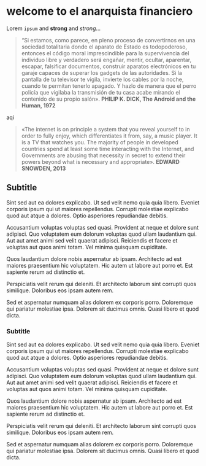 # welcome to el anarquista financiero


Lorem `ipsum`  and **strong** and *strong*...

  > “Si estamos, como parece, en pleno proceso de convertirnos en una sociedad totalitaria donde el aparato de Estado es todopoderoso, entonces el código moral imprescindible para la supervivencia del individuo libre y verdadero será engañar, mentir, ocultar, aparentar, escapar, falsificar documentos, construir aparatos electrónicos en tu garaje capaces de superar los gadgets de las autoridades. Si la pantalla de tu televisor te vigila, invierte los cables por la noche, cuando te permitan tenerlo apagado. Y hazlo de manera que el perro policía que vigilaba la transmisión de tu casa acabe mirando el contenido de su propio salón».
  > **PHILIP K. DICK, The Android and the Human, 1972**

aqi 

  > «The internet is on principle a system that you reveal yourself to in order to fully enjoy, which differentiates it from, say, a music player. It is a TV that watches you. The majority of people in developed countries spend at least some time interacting with the Internet, and Governments are abusing that necessity in secret to extend their powers beyond what is necessary and appropriate».
  > **EDWARD SNOWDEN, 2013**
  
## Subtitle

Sint sed aut ea dolores explicabo. Ut sed velit nemo quia quia libero. Eveniet corporis ipsum qui ut maiores repellendus. Corrupti molestiae explicabo quod aut atque a dolores. Optio asperiores repudiandae debitis.

Accusantium voluptas voluptas sed quasi. Provident at neque et dolore sunt adipisci. Quo voluptatem eum dolorum voluptas quod ullam laudantium qui. Aut aut amet animi sed velit quaerat adipisci. Reiciendis et facere et voluptas aut quos animi totam. Vel minima quisquam cupiditate.

Quos laudantium dolore nobis aspernatur ab ipsam. Architecto ad est maiores praesentium hic voluptatem. Hic autem ut labore aut porro et. Est sapiente rerum ad distinctio et.

Perspiciatis velit rerum qui deleniti. Et architecto laborum sint corrupti quos similique. Doloribus eos ipsam autem rem.

Sed et aspernatur numquam alias dolorem ex corporis porro. Doloremque qui pariatur molestiae ipsa. Dolorem sit ducimus omnis. Quasi libero et quod dicta.  

### Subtitle

Sint sed aut ea dolores explicabo. Ut sed velit nemo quia quia libero. Eveniet corporis ipsum qui ut maiores repellendus. Corrupti molestiae explicabo quod aut atque a dolores. Optio asperiores repudiandae debitis.

Accusantium voluptas voluptas sed quasi. Provident at neque et dolore sunt adipisci. Quo voluptatem eum dolorum voluptas quod ullam laudantium qui. Aut aut amet animi sed velit quaerat adipisci. Reiciendis et facere et voluptas aut quos animi totam. Vel minima quisquam cupiditate.

Quos laudantium dolore nobis aspernatur ab ipsam. Architecto ad est maiores praesentium hic voluptatem. Hic autem ut labore aut porro et. Est sapiente rerum ad distinctio et.

Perspiciatis velit rerum qui deleniti. Et architecto laborum sint corrupti quos similique. Doloribus eos ipsam autem rem.

Sed et aspernatur numquam alias dolorem ex corporis porro. Doloremque qui pariatur molestiae ipsa. Dolorem sit ducimus omnis. Quasi libero et quod dicta.  
